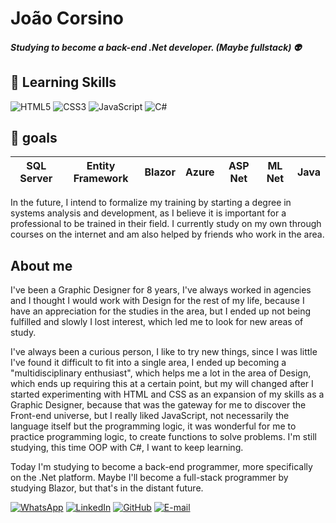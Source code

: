 # João Corsino

##### Studying to become a back-end .Net developer. (Maybe fullstack) :alien:
## :book: Learning Skills
![HTML5](https://img.shields.io/badge/HTML5-000?style=for-the-badge&logo=html5) ![CSS3](https://img.shields.io/badge/CSS3-000?style=for-the-badge&logo=css3&logoColor=264CE4) ![JavaScript](https://img.shields.io/badge/JavaScript-000?style=for-the-badge&logo=javascript) ![C#](https://img.shields.io/badge/C%23-000?style=for-the-badge&logo=c-sharp&logoColor=823085)

## :scroll: goals
| SQL Server | Entity Framework | Blazor | Azure | ASP Net | ML Net | Java |
|-|-|-|-|-|-|-|

In the future, I intend to formalize my training by starting a degree in systems analysis and development, as I believe it is important for a professional to be trained in their field. I currently study on my own through courses on the internet and am also helped by friends who work in the area.

## About me
I've been a Graphic Designer for 8 years, I've always worked in agencies and I thought I would work with Design for the rest of my life, because I have an appreciation for the studies in the area, but I ended up not being fulfilled and slowly I lost interest, which led me to look for new areas of study.

I've always been a curious person, I like to try new things, since I was little I've found it difficult to fit into a single area, I ended up becoming a "multidisciplinary enthusiast", which helps me a lot in the area of Design, which ends up requiring this at a certain point, but my will changed after I started experimenting with HTML and CSS as an expansion of my skills as a Graphic Designer, because that was the gateway for me to discover the Front-end universe, but I really liked JavaScript, not necessarily the language itself but the programming logic, it was wonderful for me to practice programming logic, to create functions to solve problems. I'm still studying, this time OOP with C#, I want to keep learning.

Today I'm studying to become a back-end programmer, more specifically on the .Net platform. Maybe I'll become a full-stack programmer by studying Blazor, but that's in the distant future.

[![WhatsApp](https://img.shields.io/badge/WhatsApp-25D366?style=for-the-badge&logo=whatsapp&logoColor=white)](https://wa.me/5512996399108) [![LinkedIn](https://img.shields.io/badge/LinkedIn-000?style=for-the-badge&logo=linkedin&logoColor=0E76A8)](https://www.linkedin.com/in/jota-corsino/) [![GitHub](https://img.shields.io/badge/GitHub-000?style=for-the-badge&logo=github&logoColor=white)](https://github.com/jotaCorsino) [![E-mail](https://img.shields.io/badge/-Email-000?style=for-the-badge&logo=microsoft-outlook&logoColor=007BFF)](mailto:oi.corsino@gmail.com)
